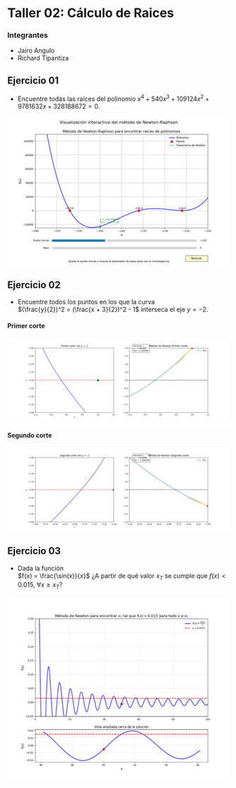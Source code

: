 # Taller 02: Cálculo de Raices

### Integrantes
- Jairo Angulo
- Richard Tipantiza

## Ejercicio 01
- Encuentre todas las raíces del polinomio $x^4 + 540x^3 + 109124x^2 + 9781632x + 328188672 = 0$.

![alt text](newton_raphson_interactive.gif)

## Ejercicio 02

- Encuentre todos los puntos en los que la curva  
$(\frac{y}{2})^2 = (\frac{x + 3}{2})^2 - 1$ interseca el eje $y = -2$.


#### Primer corte
![alt text](gif_ejer_2.gif)
#### Segundo corte
![alt text](gif_2_2.gif)

## Ejercicio 03

- Dada la función  
$f(x) = \frac{\sin(x)}{x}$ 
¿A partir de qué valor $x_T$ se cumple que $f(x) < 0.015,\ \forall x \geq x_T$?


![alt text](gif3.gif)
